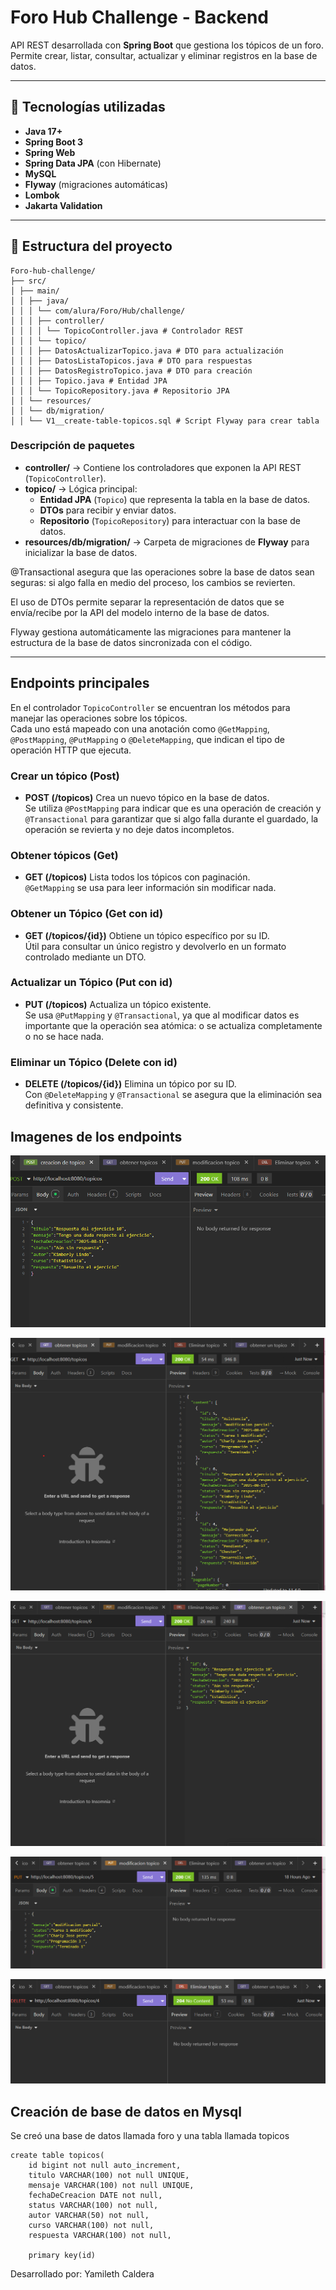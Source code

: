 # Foro Hub Challenge - Backend

API REST desarrollada con **Spring Boot** que gestiona los tópicos de un foro.  
Permite crear, listar, consultar, actualizar y eliminar registros en la base de datos.

---

## 🚀 Tecnologías utilizadas
- **Java 17+**
- **Spring Boot 3**
- **Spring Web**
- **Spring Data JPA** (con Hibernate)
- **MySQL**
- **Flyway** (migraciones automáticas)
- **Lombok**
- **Jakarta Validation**

---

## 📂 Estructura del proyecto
````
Foro-hub-challenge/
├── src/
│ ├── main/
│ │ ├── java/
│ │ │ └── com/alura/Foro/Hub/challenge/
│ │ │ ├── controller/
│ │ │ │ └── TopicoController.java # Controlador REST
│ │ │ └── topico/
│ │ │ ├── DatosActualizarTopico.java # DTO para actualización
│ │ │ ├── DatosListaTopicos.java # DTO para respuestas
│ │ │ ├── DatosRegistroTopico.java # DTO para creación
│ │ │ ├── Topico.java # Entidad JPA
│ │ │ └── TopicoRepository.java # Repositorio JPA
│ │ └── resources/
│ │ └── db/migration/
│ │ └── V1__create-table-topicos.sql # Script Flyway para crear tabla

````

### Descripción de paquetes
- **controller/** → Contiene los controladores que exponen la API REST (`TopicoController`).
- **topico/** → Lógica principal:
    - **Entidad JPA** (`Topico`) que representa la tabla en la base de datos.
    - **DTOs** para recibir y enviar datos.
    - **Repositorio** (`TopicoRepository`) para interactuar con la base de datos.
- **resources/db/migration/** → Carpeta de migraciones de **Flyway** para inicializar la base de datos.

@Transactional asegura que las operaciones sobre la base de datos sean seguras: si algo falla en medio del proceso, los cambios se revierten.

El uso de DTOs permite separar la representación de datos que se envía/recibe por la API del modelo interno de la base de datos.

Flyway gestiona automáticamente las migraciones para mantener la estructura de la base de datos sincronizada con el código.

---

##  Endpoints principales
En el controlador `TopicoController` se encuentran los métodos para manejar las operaciones sobre los tópicos.  
Cada uno está mapeado con una anotación como `@GetMapping`, `@PostMapping`, `@PutMapping` o `@DeleteMapping`, que indican el tipo de operación HTTP que ejecuta.

### Crear un tópico (Post)
- **POST (/topicos)** 
Crea un nuevo tópico en la base de datos.  
Se utiliza `@PostMapping` para indicar que es una operación de creación y `@Transactional` para garantizar que si algo falla durante el guardado, la operación se revierta y no deje datos incompletos.

### Obtener tópicos (Get)
- **GET (/topicos)** 
Lista todos los tópicos con paginación.  
`@GetMapping` se usa para leer información sin modificar nada.

### Obtener un Tópico (Get con id)
- **GET (/topicos/{id})** 
Obtiene un tópico específico por su ID.  
Útil para consultar un único registro y devolverlo en un formato controlado mediante un DTO.
### Actualizar un Tópico (Put con id)
- **PUT (/topicos)** 
Actualiza un tópico existente.  
Se usa `@PutMapping` y `@Transactional`, ya que al modificar datos es importante que la operación sea atómica: o se actualiza completamente o no se hace nada.
### Eliminar un Tópico (Delete con id)
- **DELETE (/topicos/{id})** 
Elimina un tópico por su ID.  
Con `@DeleteMapping` y `@Transactional` se asegura que la eliminación sea definitiva y consistente.

## Imagenes de los endpoints


![Crear GTópico](src/imagenes/Post_topico.png)

![Obtener Tópicos](src/imagenes/Get_topicos.png)

![Obtener un Tópico](src/imagenes/Get_un_topico.png)

![Actualizar un Tópico](src/imagenes/Put_actualizarUnTopico.png)

![Eliminar un Tópico](src/imagenes/Delete_eliminarUnTopico.png)




## Creación de base de datos en Mysql
Se creó una base de datos llamada foro y una tabla llamada topicos

```
create table topicos(
    id bigint not null auto_increment,
    titulo VARCHAR(100) not null UNIQUE,
    mensaje VARCHAR(100) not null UNIQUE,
    fechaDeCreacion DATE not null,
    status VARCHAR(100) not null,
    autor VARCHAR(50) not null,
    curso VARCHAR(100) not null,
    respuesta VARCHAR(100) not null,

    primary key(id)
````

Desarrollado por: Yamileth Caldera